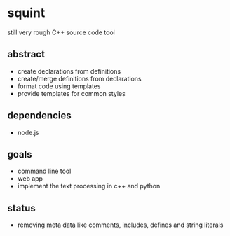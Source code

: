 <h1>squint</h1>
<p>still very rough C++ source code tool</p>

<h2>abstract</h2>
  <ul>
    <li>create declarations from definitions
    <li>create/merge definitions from declarations 
    <li>format code using templates
    <li>provide templates for common styles
  </ul>

<h2>dependencies</h2>
  <ul>
    <li>node.js
  </ul>

<h2>goals</h2> 
  <ul>
    <li>command line tool
    <li>web app
    <li>implement the text processing in c++ and python
  </ul>

<h2>status</h2>
  <ul>
    <li> removing meta data like comments, includes, defines and string literals
  </ul>
